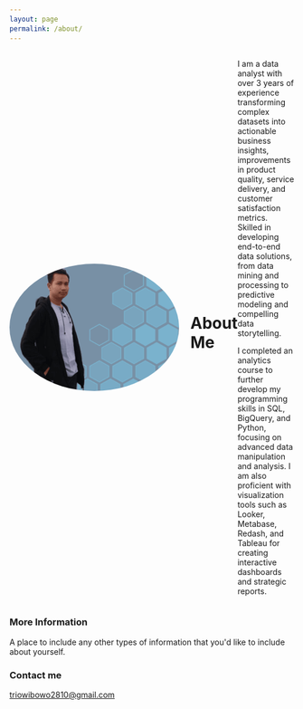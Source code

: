 ```yaml
---
layout: page
permalink: /about/
---
```


<div style="display: flex; align-items: center;">
<!--   <img src="images/my_profil_1.png" width="400" height="300" alt class="img-fluid"> -->
  <img src="images/my_profil_1.png" style="width: 300px; margin-right: 20px; border-radius: 50%;">
  <h1>About Me</h1>
  <div>
  <p>I am a data analyst with over 3 years of experience transforming complex datasets into actionable business insights, improvements in product quality, service delivery, and customer satisfaction metrics. Skilled in developing end-to-end data solutions, from data mining and processing to predictive modeling and compelling data storytelling.</p>
    <p>I completed an analytics course to further develop my programming skills in SQL, BigQuery, and Python, focusing on advanced data manipulation and analysis. I am also proficient with visualization tools such as Looker, Metabase, Redash, and Tableau for creating interactive dashboards and strategic reports.</p>
  </div>
</div>


### More Information

A place to include any other types of information that you'd like to include about yourself.

### Contact me

[triowibowo2810@gmail.com](mailto:triowibowo2810@gmail.com)
